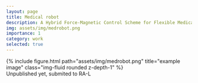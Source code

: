 ```yaml
---
layout: page
title: Medical robot
description: A Hybrid Force-Magnetic Control Scheme for Flexible Medical Device Steering
img: assets/img/medrobot.png
importance: 1
category: work
selected: true
---
```

<div class="row">
    <div class="col-sm mt-3 mt-md-0">
        {% include figure.html path="assets/img/medrobot.png" title="example image" class="img-fluid rounded z-depth-1" %}
    </div>
</div>
Unpublished yet, submited to RA-L